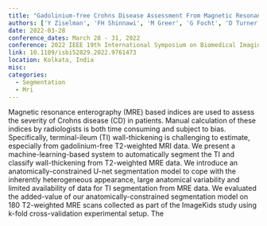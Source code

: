 ```yaml
---
title: "Gadolinium-free Crohns Disease Assessment From Magnetic Resonance Enterography Data"
authors: ['Y Ziselman', 'FH Shinnawi', 'M Greer', 'G Focht', 'D Turner', 'M Freiman']
date: 2022-03-28
conference_dates: March 28 - 31, 2022
conference: 2022 IEEE 19th International Symposium on Biomedical Imaging (ISBI)
link: 10.1109/isbi52829.2022.9761473
location: Kolkata, India
misc:  
categories: 
  - Segmentation
  - Mri
---
```

Magnetic resonance enterography (MRE) based indices are used to assess the severity of Crohns disease (CD) in patients. Manual calculation of these indices by radiologists is both time consuming and subject to bias. Specifically, terminal-ileum (TI) wall-thickening is challenging to estimate, especially from gadolinium-free T2-weighted MRI data. We present a machine-learning-based system to automatically segment the TI and classify wall-thickening from T2-weighted MRE data. We introduce an anatomically-constrained U-net segmentation model to cope with the inherently heterogeneous appearance, large anatomical variability and limited availability of data for TI segmentation from MRE data. We evaluated the added-value of our anatomically-constrained segmentation model on 180 T2-weighted MRE scans collected as part of the ImageKids study using k-fold cross-validation experimental setup. The
                    